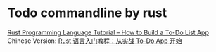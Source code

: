 # Todo commandline by rust

[Rust Programming Language Tutorial – How to Build a To-Do List App](https://www.freecodecamp.org/news/how-to-build-a-to-do-app-with-rust/)
Chinese Version: [Rust 语言入门教程：从实战 To-Do App 开始](https://www.freecodecamp.org/chinese/news/how-to-build-a-to-do-app-with-rust/)
